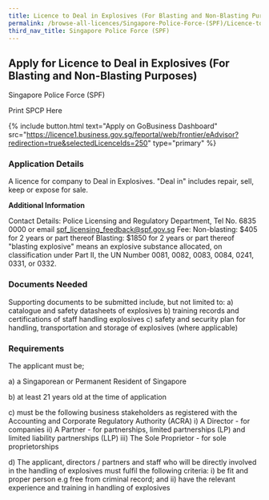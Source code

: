 ```yaml
---
title: Licence to Deal in Explosives (For Blasting and Non-Blasting Purposes)
permalink: /browse-all-licences/Singapore-Police-Force-(SPF)/Licence-to-Deal-in-Explosives-(For-Blasting-and-Non-Blasting-Purposes)
third_nav_title: Singapore Police Force (SPF)
---
```


## Apply for Licence to Deal in Explosives (For Blasting and Non-Blasting Purposes)

Singapore Police Force (SPF)

Print SPCP Here


{% include button.html text="Apply on GoBusiness Dashboard" src="https://licence1.business.gov.sg/feportal/web/frontier/eAdvisor?redirection=true&selectedLicenceIds=250" type="primary" %}

### Application Details

<p>A licence for company to Deal in Explosives. "Deal in" includes repair, sell, keep or expose for sale.</p>

**Additional Information**

Contact Details: Police Licensing and Regulatory Department, Tel No. 6835 0000 or email spf_licensing_feedback@spf.gov.sg
Fee: 
Non-blasting: $405 for 2 years or part thereof
Blasting: $1850 for 2 years or part thereof "blasting explosive" means an explosive substance allocated, on classification under Part II, the UN Number 0081, 0082, 0083, 0084, 0241, 0331, or 0332.

### Documents Needed

Supporting documents to be submitted include, but not limited to:
a) catalogue and safety datasheets of explosives
b) training records and certifications of staff handling explosives
c) safety and security plan for handling, transportation and storage of explosives (where applicable)

### Requirements

The applicant must be;

a) a Singaporean or Permanent Resident of Singapore

b) at least 21 years old at the time of application

c) must be the following business stakeholders as registered with the Accounting and Corporate Regulatory Authority (ACRA)
i) A Director - for companies
ii) A Partner - for partnerships, limited partnerships (LP) and limited liability partnerships (LLP)
iii) The Sole Proprietor - for sole proprietorships

d) The applicant, directors / partners and staff who will be directly involved in the handling of explosives must fulfil the following criteria:
i) be fit and proper person e.g free from criminal record; and
ii) have the relevant experience and training in handling of explosives

